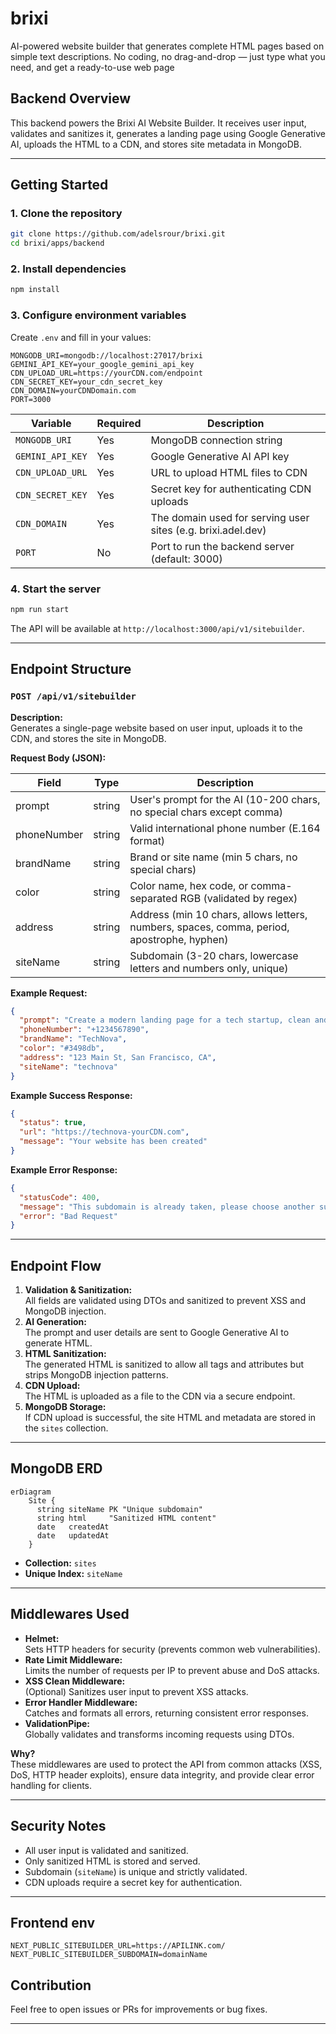 # brixi

AI-powered website builder that generates complete HTML pages based on simple text descriptions. No coding, no drag-and-drop — just type what you need, and get a ready-to-use web page

## Backend Overview

This backend powers the Brixi AI Website Builder. It receives user input, validates and sanitizes it, generates a landing page using Google Generative AI, uploads the HTML to a CDN, and stores site metadata in MongoDB.

---

## Getting Started

### 1. Clone the repository

```sh
git clone https://github.com/adelsrour/brixi.git
cd brixi/apps/backend
```

### 2. Install dependencies

```sh
npm install
```

### 3. Configure environment variables

Create `.env` and fill in your values:

```env
MONGODB_URI=mongodb://localhost:27017/brixi
GEMINI_API_KEY=your_google_gemini_api_key
CDN_UPLOAD_URL=https://yourCDN.com/endpoint
CDN_SECRET_KEY=your_cdn_secret_key
CDN_DOMAIN=yourCDNDomain.com
PORT=3000
```

| Variable         | Required | Description                                                  |
| ---------------- | -------- | ------------------------------------------------------------ |
| `MONGODB_URI`    | Yes      | MongoDB connection string                                    |
| `GEMINI_API_KEY` | Yes      | Google Generative AI API key                                 |
| `CDN_UPLOAD_URL` | Yes      | URL to upload HTML files to CDN                              |
| `CDN_SECRET_KEY` | Yes      | Secret key for authenticating CDN uploads                    |
| `CDN_DOMAIN`     | Yes      | The domain used for serving user sites (e.g. brixi.adel.dev) |
| `PORT`           | No       | Port to run the backend server (default: 3000)               |

### 4. Start the server

```sh
npm run start
```

The API will be available at `http://localhost:3000/api/v1/sitebuilder`.

---

## Endpoint Structure

### `POST /api/v1/sitebuilder`

**Description:**  
Generates a single-page website based on user input, uploads it to the CDN, and stores the site in MongoDB.

**Request Body (JSON):**

| Field       | Type   | Description                                                                                |
| ----------- | ------ | ------------------------------------------------------------------------------------------ |
| prompt      | string | User's prompt for the AI (10-200 chars, no special chars except comma)                     |
| phoneNumber | string | Valid international phone number (E.164 format)                                            |
| brandName   | string | Brand or site name (min 5 chars, no special chars)                                         |
| color       | string | Color name, hex code, or comma-separated RGB (validated by regex)                          |
| address     | string | Address (min 10 chars, allows letters, numbers, spaces, comma, period, apostrophe, hyphen) |
| siteName    | string | Subdomain (3-20 chars, lowercase letters and numbers only, unique)                         |

**Example Request:**

```json
{
  "prompt": "Create a modern landing page for a tech startup, clean and minimal.",
  "phoneNumber": "+1234567890",
  "brandName": "TechNova",
  "color": "#3498db",
  "address": "123 Main St, San Francisco, CA",
  "siteName": "technova"
}
```

**Example Success Response:**

```json
{
  "status": true,
  "url": "https://technova-yourCDN.com",
  "message": "Your website has been created"
}
```

**Example Error Response:**

```json
{
  "statusCode": 400,
  "message": "This subdomain is already taken, please choose another subdomain.",
  "error": "Bad Request"
}
```

---

## Endpoint Flow

1. **Validation & Sanitization:**  
   All fields are validated using DTOs and sanitized to prevent XSS and MongoDB injection.
2. **AI Generation:**  
   The prompt and user details are sent to Google Generative AI to generate HTML.
3. **HTML Sanitization:**  
   The generated HTML is sanitized to allow all tags and attributes but strips MongoDB injection patterns.
4. **CDN Upload:**  
   The HTML is uploaded as a file to the CDN via a secure endpoint.
5. **MongoDB Storage:**  
   If CDN upload is successful, the site HTML and metadata are stored in the `sites` collection.

---

## MongoDB ERD

```mermaid
erDiagram
    Site {
      string siteName PK "Unique subdomain"
      string html     "Sanitized HTML content"
      date   createdAt
      date   updatedAt
    }
```

- **Collection:** `sites`
- **Unique Index:** `siteName`

---

## Middlewares Used

- **Helmet:**  
  Sets HTTP headers for security (prevents common web vulnerabilities).
- **Rate Limit Middleware:**  
  Limits the number of requests per IP to prevent abuse and DoS attacks.
- **XSS Clean Middleware:**  
  (Optional) Sanitizes user input to prevent XSS attacks.
- **Error Handler Middleware:**  
  Catches and formats all errors, returning consistent error responses.
- **ValidationPipe:**  
  Globally validates and transforms incoming requests using DTOs.

**Why?**  
These middlewares are used to protect the API from common attacks (XSS, DoS, HTTP header exploits), ensure data integrity, and provide clear error handling for clients.

---

## Security Notes

- All user input is validated and sanitized.
- Only sanitized HTML is stored and served.
- Subdomain (`siteName`) is unique and strictly validated.
- CDN uploads require a secret key for authentication.

---

## Frontend env

```env
NEXT_PUBLIC_SITEBUILDER_URL=https://APILINK.com/
NEXT_PUBLIC_SITEBUILDER_SUBDOMAIN=domainName
```

## Contribution

Feel free to open issues or PRs for improvements or bug fixes.

---
